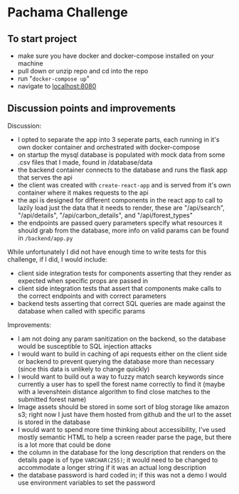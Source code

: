 # Pachama Challenge


## To start project


- make sure you have docker and docker-compose installed on your machine
- pull down or unzip repo and cd into the repo
- run "`docker-compose up`"
- navigate to [localhost:8080](http://localhost:8080/)


## Discussion points and improvements


Discussion:
- I opted to separate the app into 3 seperate parts, each running in it's own docker container and orchestrated with docker-compose
- on startup the mysql database is populated with mock data from some .csv files that I made, found in /database/data
- the backend container connects to the database and runs the flask app that serves the api
- the client was created with `create-react-app` and is served from it's own container where it makes requests to the api
- the api is designed for different components in the react app to call to lazily load just the data that it needs to render, these are "/api/search", "/api/details", "/api/carbon_details", and "/api/forest_types"
- the endpoints are passed query parameters specify what resources it should grab from the database, more info on valid params can be found in `/backend/app.py`


While unfortunately I did not have enough time to write tests for this challenge, if I did, I would include:
- client side integration tests for components asserting that they render as expected when specific props are passed in
- client side integration tests that assert that components make calls to the correct endpoints and with correct parameters
- backend tests asserting that correct SQL queries are made against the database when called with specific params


Improvements:
- I am not doing any param sanitization on the backend, so the database would be susceptible to SQL injection attacks
- I would want to build in caching of api requests either on the client side or backend to prevent querying the database more than necessary (since this data is unlikely to change quickly)
- I would want to build out a way to fuzzy match search keywords since currently a user has to spell the forest name correctly to find it (maybe with a levenshtein distance algorithm to find close matches to the submitted forest name)
- Image assets should be stored in some sort of blog storage like amazon s3; right now I just have them hosted from github and the url to the asset is stored in the database
- I would want to spend more time thinking about accessibility, I've used mostly semantic HTML to help a screen reader parse the page, but there is a lot more that could be done
- the column in the database for the long description that renders on the details page is of type `VARCHAR(255)`; it would need to be changed to accommodate a longer string if it was an actual long description
- the database password is hard coded in; if this was not a demo I would use environment variables to set the password
